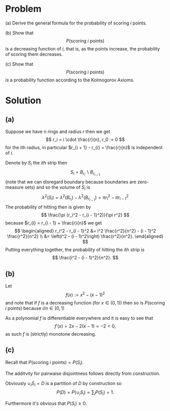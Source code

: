 # Problem
(a) Derive the general formula for the probability of scoring $i$ points.

(b) Show that $$ P(\text{scoring } i \text{ points}) $$ is a decreasing function of $i$, that is, as the points increase, the probability of scoring them decreases.

(c) Show that $$ P(\text{scoring } i \text{ points}) $$ is a probability function according to the Kolmogorov Axioms.

# Solution
## (a)
Suppose we have n rings and radius $r$ then we get
$$
r_i = i \cdot \frac{r}{n}, r_0 := 0
$$
for the ith radius, in particular $r_{i + 1} - r_{i} = \frac{r}{n}$ is independent of $i$.

Denote by $S_i$ the $ith$ strip then
$$
S_i = B_{r_i} \backslash B_{r_{i - 1}}
$$
(note that we can disregard boundary because boundaries are zero-measure sets) and so the volume of $S_i$ is
$$
\lambda^2(S_i) = \lambda^2(B_{r_i}) - \lambda^2(B_{r_{i - 1}}) = \pi r_i^2 - \pi r_{i - 1}^2
$$
The probability of hitting then is given by
$$
\frac{\pi (r_i^2 - r_{i - 1}^2)}{\pi r^2}
$$
because $r_{i} = r_{i - 1} + \frac{r}{n}$ we get
$$
\begin{aligned}
r_i^2 - r_{i - 1}^2 &= i^2 \frac{r^2}{n^2} - (i - 1)^2 \frac{r^2}{n^2} \\
&= \left(i^2 - (i - 1)^2\right) \frac{r^2}{n^2}.
\end{aligned}
$$
Putting everything together, the probability of hitting the $i$th strip is
$$
\frac{i^2 - (i - 1)^2}{n^2}.
$$

## (b)
Let
$$
f(x) := x^2 - (x - 1)^2
$$
and note that if $f$ is a decreasing function (for $x \in (0, 1)$) then so is $P(\text{scoring } i\text{ points})$ because $i / n \in [0, 1)$

As a polynomial $f$ is differentiable everywhere and it is easy to see that
$$
f'(x) = 2x - 2(x-1) = -2 < 0,
$$
as such $f$ is (strictly) monotone decreasing.

## (c)
Recall that $P(\text{scoring } i \text{ points}) = P(S_i)$.

The additvity for pairwaise disjointness follows directly from construction. 

Obviously $\cup_i S_i = D$ is a partition of $D$ by construction so
$$
P(D) = P(\cup_i S_i) = \sum_i P(S_i) = 1.
$$

Furthermore it's obvious that $P(S_i) \geq 0$.


